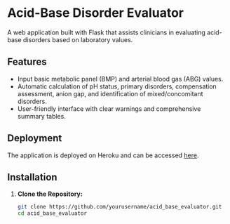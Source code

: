 # Acid-Base Disorder Evaluator

A web application built with Flask that assists clinicians in evaluating acid-base disorders based on laboratory values.

## Features

- Input basic metabolic panel (BMP) and arterial blood gas (ABG) values.
- Automatic calculation of pH status, primary disorders, compensation assessment, anion gap, and identification of mixed/concomitant disorders.
- User-friendly interface with clear warnings and comprehensive summary tables.

## Deployment

The application is deployed on Heroku and can be accessed [here](https://your-heroku-app.herokuapp.com/).

## Installation

1. **Clone the Repository:**

   ```bash
   git clone https://github.com/yourusername/acid_base_evaluator.git
   cd acid_base_evaluator
